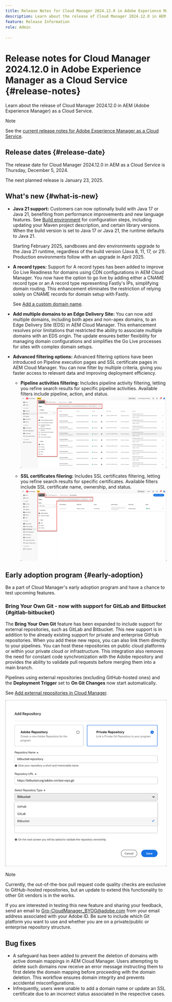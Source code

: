 ```yaml
---
title: Release Notes for Cloud Manager 2024.12.0 in Adobe Experience Manager as a Cloud Service
description: Learn about the release of Cloud Manager 2024.12.0 in AEM as a Cloud Service.
feature: Release Information
role: Admin

---
```

# Release notes for Cloud Manager 2024.12.0 in Adobe Experience Manager as a Cloud Service {#release-notes}

Learn about the release of Cloud Manager 2024.12.0 in AEM (Adobe Experience Manager) as a Cloud Service.

>[!NOTE]
>
>See the [current release notes for Adobe Experience Manager as a Cloud Service](/help/release-notes/release-notes-cloud/release-notes-current.md).

## Release dates {#release-date}

The release date for Cloud Manager 2024.12.0 in AEM as a Cloud Service is Thursday, December 5, 2024. 

The next planned release is January 23, 2025.

## What's new {#what-is-new}

* **Java 21 support:** Customers can now optionally build with Java 17 or Java 21, benefiting from performance improvements and new language features. See [Build environment](/help/implementing/cloud-manager/getting-access-to-aem-in-cloud/build-environment-details.md) for configuration steps, including updating your Maven project description, and certain library versions. When the build version is set to Java 17 or Java 21, the runtime defaults to Java 21.

    Starting February 2025, sandboxes and dev environments upgrade to the Java 21 runtime, regardless of the build version (Java 8, 11, 17, or 21). Production environments follow with an upgrade in April 2025.

* **A record types:** Support for A record types has been added to improve Go Live Readiness for domains using CDN configurations in AEM Cloud Manager. You now have the option to go live by adding either a CNAME record type or an A record type representing Fastly's IPs, simplifying domain routing. This enhancement eliminates the restriction of relying solely on CNAME records for domain setup with Fastly.

    See [Add a custom domain name](/help/implementing/cloud-manager/custom-domain-names/add-custom-domain-name.md). <!-- CMGR-63076 -->

* **Add multiple domains to an Edge Delivery Site:** You can now add multiple domains, including both apex and non-apex domains, to an Edge Delivery Site (EDS) in AEM Cloud Manager. This enhancement resolves prior limitations that restricted the ability to associate multiple domains with an EDS origin. The update ensures better flexibility for managing domain configurations and simplifies the Go Live processes for sites with complex domain setups. <!-- CMGR-63007 -->

* **Advanced filtering options:** Advanced filtering options have been introduced on Pipeline execution pages and SSL certificate pages in AEM Cloud Manager. You can now filter by multiple criteria, giving you faster access to relevant data and improving deployment efficiency. <!-- CMGR-26263 -->

    * **Pipeline activities filtering:** Includes pipeline activity filtering, letting you refine search results for specific pipeline activities. Available filters include pipeline, action, and status.
    ![Pipeline activities filtering](/help/implementing/cloud-manager/assets/filters-pipeline.png)


    * **SSL certificates filering:** Includes SSL certificates filtering, letting you refine search results for specific certificates. Available filters include SSL certificate name, ownership, and status.
    ![SSL certificate filtering](/help/implementing/cloud-manager/assets/filters-ssl-certificates.png)

## Early adoption program {#early-adoption}

Be a part of Cloud Manager's early adoption program and have a chance to test upcoming features.

### Bring Your Own Git - now with support for GitLab and Bitbucket {#gitlab-bitbucket}

<!-- BOTH CS & AMS -->

The **Bring Your Own Git** feature has been expanded to include support for external repositories, such as GitLab and Bitbucket. This new support is in addition to the already existing support for private and enterprise GitHub repositories. When you add these new repos, you can also link them directly to your pipelines. You can host these repositories on public cloud platforms or within your private cloud or infrastructure. This integration also removes the need for constant code synchronization with the Adobe repository and provides the ability to validate pull requests before merging them into a main branch.

Pipelines using external repositories (excluding GitHub-hosted ones) and the **Deployment Trigger** set to **On Git Changes** now start automatically.

See [Add external repositories in Cloud Manager](/help/implementing/cloud-manager/managing-code/external-repositories.md).

![Add Repository dialog box](/help/implementing/cloud-manager/release-notes/assets/repositories-add-release-notes.png)

>[!NOTE]
>
>Currently, the out-of-the-box pull request code quality checks are exclusive to GitHub-hosted repositories, but an update to extend this functionality to other Git vendors is in the works.

If you are interested in testing this new feature and sharing your feedback, send an email to [Grp-CloudManager_BYOG@adobe.com](mailto:Grp-CloudManager_BYOG@adobe.com) from your email address associated with your Adobe ID. Be sure to include which Git platform you want to use and whether you are on a private/public or enterprise repository structure.

## Bug fixes

* A safeguard has been added to prevent the deletion of domains with active domain mappings in AEM Cloud Manager. Users attempting to delete such domains now receive an error message instructing them to first delete the domain mapping before proceeding with the domain deletion. This workflow ensures domain integrity and prevents accidental misconfigurations. <!-- CMGR-63033 --> 
* Infrequently, users were unable to add a domain name or update an SSL certificate due to an incorrect status associated in the respective cases. <!-- CMGR-62816 -->


<!-- ## Known issues {#known-issues} -->